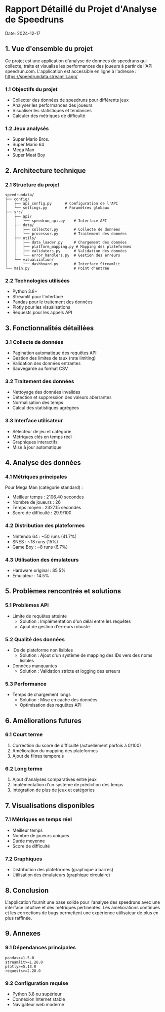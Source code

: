 # Rapport Détaillé du Projet d'Analyse de Speedruns
Date: 2024-12-17

## 1. Vue d'ensemble du projet

Ce projet est une application d'analyse de données de speedruns qui collecte, traite et visualise les performances des joueurs à partir de l'API speedrun.com. L'application est accessible en ligne à l'adresse : https://speedrundata.streamlit.app/

### 1.1 Objectifs du projet
- Collecter des données de speedruns pour différents jeux
- Analyser les performances des joueurs
- Visualiser les statistiques et tendances
- Calculer des métriques de difficulté

### 1.2 Jeux analysés
- Super Mario Bros.
- Super Mario 64
- Mega Man
- Super Meat Boy

## 2. Architecture technique

### 2.1 Structure du projet
```
speedrundata/
├── config/
│   ├── api_config.py      # Configuration de l'API
│   └── settings.py        # Paramètres globaux
├── src/
│   ├── api/
│   │   └── speedrun_api.py    # Interface API
│   ├── data/
│   │   ├── collector.py       # Collecte de données
│   │   └── processor.py       # Traitement des données
│   ├── utils/
│   │   ├── data_loader.py     # Chargement des données
│   │   ├── platform_mapping.py # Mapping des plateformes
│   │   ├── validators.py      # Validation des données
│   │   └── error_handlers.py  # Gestion des erreurs
│   └── visualization/
│       └── dashboard.py       # Interface Streamlit
└── main.py                    # Point d'entrée
```

### 2.2 Technologies utilisées
- Python 3.8+
- Streamlit pour l'interface
- Pandas pour le traitement des données
- Plotly pour les visualisations
- Requests pour les appels API

## 3. Fonctionnalités détaillées

### 3.1 Collecte de données
- Pagination automatique des requêtes API
- Gestion des limites de taux (rate limiting)
- Validation des données entrantes
- Sauvegarde au format CSV

### 3.2 Traitement des données
- Nettoyage des données invalides
- Détection et suppression des valeurs aberrantes
- Normalisation des temps
- Calcul des statistiques agrégées

### 3.3 Interface utilisateur
- Sélecteur de jeu et catégorie
- Métriques clés en temps réel
- Graphiques interactifs
- Mise à jour automatique

## 4. Analyse des données

### 4.1 Métriques principales
Pour Mega Man (catégorie standard) :
- Meilleur temps : 2106.40 secondes
- Nombre de joueurs : 26
- Temps moyen : 2327.15 secondes
- Score de difficulté : 29.9/100

### 4.2 Distribution des plateformes
- Nintendo 64 : ~50 runs (41.7%)
- SNES : ~18 runs (15%)
- Game Boy : ~8 runs (6.7%)

### 4.3 Utilisation des émulateurs
- Hardware original : 85.5%
- Émulateur : 14.5%

## 5. Problèmes rencontrés et solutions

### 5.1 Problèmes API
- Limite de requêtes atteinte
  * Solution : Implémentation d'un délai entre les requêtes
  * Ajout de gestion d'erreurs robuste

### 5.2 Qualité des données
- IDs de plateforme non lisibles
  * Solution : Ajout d'un système de mapping des IDs vers des noms lisibles
- Données manquantes
  * Solution : Validation stricte et logging des erreurs

### 5.3 Performance
- Temps de chargement longs
  * Solution : Mise en cache des données
  * Optimisation des requêtes API

## 6. Améliorations futures

### 6.1 Court terme
1. Correction du score de difficulté (actuellement parfois à 0/100)
2. Amélioration du mapping des plateformes
3. Ajout de filtres temporels

### 6.2 Long terme
1. Ajout d'analyses comparatives entre jeux
2. Implémentation d'un système de prédiction des temps
3. Intégration de plus de jeux et catégories

## 7. Visualisations disponibles

### 7.1 Métriques en temps réel
- Meilleur temps
- Nombre de joueurs uniques
- Durée moyenne
- Score de difficulté

### 7.2 Graphiques
- Distribution des plateformes (graphique à barres)
- Utilisation des émulateurs (graphique circulaire)

## 8. Conclusion

L'application fournit une base solide pour l'analyse des speedruns avec une interface intuitive et des métriques pertinentes. Les améliorations continues et les corrections de bugs permettent une expérience utilisateur de plus en plus raffinée.

## 9. Annexes

### 9.1 Dépendances principales
```
pandas>=1.5.0
streamlit>=1.20.0
plotly>=5.13.0
requests>=2.28.0
```

### 9.2 Configuration requise
- Python 3.8 ou supérieur
- Connexion Internet stable
- Navigateur web moderne
